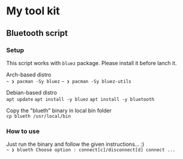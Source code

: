 # My tool kit #

## Bluetooth script ##

### Setup ###
This script works with `bluez`  package. Please install it before lanch it. </br>

Arch-based distro </br>
`~ ❯ pacman -Sy bluez`
`~ ❯ pacman -Sy bluez-utils`

Debian-based distro </br>
`apt update`
`apt install -y bluez`
`apt install -y bluetooth`

Copy the "blueth" binary in local bin folder </br>
`cp blueth /usr/local/bin`

### How to use ###
Just run the binary and follow the given instructions... :) </br>
`~ ❯ blueth
Choose option : connect[c]/disconnect[d]
connect
...`
